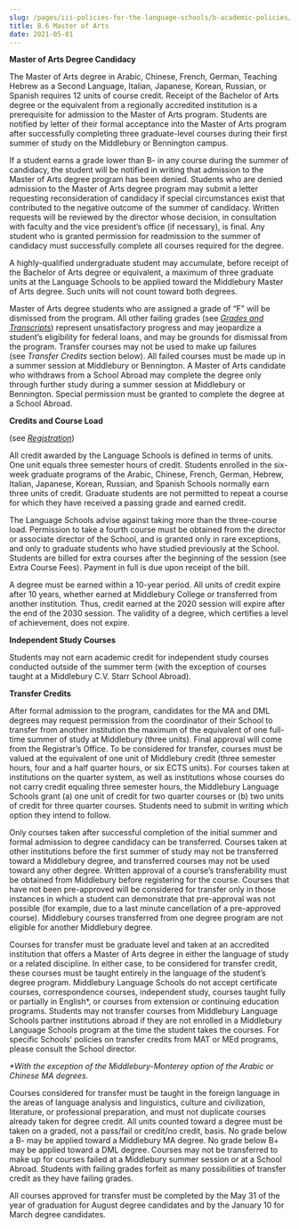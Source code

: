 ```yaml
---
slug: /pages/iii-policies-for-the-language-schools/b-academic-policies/b-6-master-of-arts
title: B.6 Master of Arts
date: 2021-05-01
---
```

**Master of Arts Degree Candidacy**

The Master of Arts degree in Arabic, Chinese, French, German, Teaching Hebrew as a Second Language, Italian, Japanese, Korean, Russian, or Spanish requires 12 units of course credit. Receipt of the Bachelor of Arts degree or the equivalent from a regionally accredited institution is a prerequisite for admission to the Master of Arts program. Students are notified by letter of their formal acceptance into the Master of Arts program after successfully completing three graduate-level courses during their first summer of study on the Middlebury or Bennington campus.

If a student earns a grade lower than B- in any course during the summer of candidacy, the student will be notified in writing that admission to the Master of Arts degree program has been denied. Students who are denied admission to the Master of Arts degree program may submit a letter requesting reconsideration of candidacy if special circumstances exist that contributed to the negative outcome of the summer of candidacy. Written requests will be reviewed by the director whose decision, in consultation with faculty and the vice president’s office (if necessary), is final. Any student who is granted permission for readmission to the summer of candidacy must successfully complete all courses required for the degree.

A highly-qualified undergraduate student may accumulate, before receipt of the Bachelor of Arts degree or equivalent, a maximum of three graduate units at the Language Schools to be applied toward the Middlebury Master of Arts degree. Such units will not count toward both degrees.

Master of Arts degree students who are assigned a grade of “F” will be dismissed from the program. All other failing grades (see [_Grades and Transcripts_](/pages/iii-policies-for-the-language-schools/b-academic-policies/b-8-student-records)) represent unsatisfactory progress and may jeopardize a student’s eligibility for federal loans, and may be grounds for dismissal from the program. Transfer courses may not be used to make up failures (see _Transfer Credits_ section below). All failed courses must be made up in a summer session at Middlebury or Bennington. A Master of Arts candidate who withdraws from a School Abroad may complete the degree only through further study during a summer session at Middlebury or Bennington. Special permission must be granted to complete the degree at a School Abroad.

**Credits and Course Load**

(see [_Registration_](/pages/iii-policies-for-the-language-schools/b-academic-policies/b-4-registration))

All credit awarded by the Language Schools is defined in terms of units. One unit equals three semester hours of credit. Students enrolled in the six-week graduate programs of the Arabic, Chinese, French, German, Hebrew, Italian, Japanese, Korean, Russian, and Spanish Schools normally earn three units of credit. Graduate students are not permitted to repeat a course for which they have received a passing grade and earned credit.

The Language Schools advise against taking more than the three-course load. Permission to take a fourth course must be obtained from the director or associate director of the School, and is granted only in rare exceptions, and only to graduate students who have studied previously at the School. Students are billed for extra courses after the beginning of the session (see Extra Course Fees). Payment in full is due upon receipt of the bill.

A degree must be earned within a 10-year period. All units of credit expire after 10 years, whether earned at Middlebury College or transferred from another institution. Thus, credit earned at the 2020 session will expire after the end of the 2030 session. The validity of a degree, which certifies a level of achievement, does not expire.

**Independent Study Courses**

Students may not earn academic credit for independent study courses conducted outside of the summer term (with the exception of courses taught at a Middlebury C.V. Starr School Abroad).

**Transfer Credits**

After formal admission to the program, candidates for the MA and DML degrees may request permission from the coordinator of their School to transfer from another institution the maximum of the equivalent of one full-time summer of study at Middlebury (three units). Final approval will come from the Registrar’s Office. To be considered for transfer, courses must be valued at the equivalent of one unit of Middlebury credit (three semester hours, four and a half quarter hours, or six ECTS units). For courses taken at institutions on the quarter system, as well as institutions whose courses do not carry credit equaling three semester hours, the Middlebury Language Schools grant (a) one unit of credit for two quarter courses or (b) two units of credit for three quarter courses. Students need to submit in writing which option they intend to follow.

Only courses taken after successful completion of the initial summer and formal admission to degree candidacy can be transferred. Courses taken at other institutions before the first summer of study may not be transferred toward a Middlebury degree, and transferred courses may not be used toward any other degree. Written approval of a course’s transferability must be obtained from Middlebury before registering for the course. Courses that have not been pre-approved will be considered for transfer only in those instances in which a student can demonstrate that pre-approval was not possible (for example, due to a last minute cancellation of a pre-approved course). Middlebury courses transferred from one degree program are not eligible for another Middlebury degree.

Courses for transfer must be graduate level and taken at an accredited institution that offers a Master of Arts degree in either the language of study or a related discipline. In either case, to be considered for transfer credit, these courses must be taught entirely in the language of the student’s degree program. Middlebury Language Schools do not accept certificate courses, correspondence courses, independent study, courses taught fully or partially in English\*, or courses from extension or continuing education programs. Students may not transfer courses from Middlebury Language Schools partner institutions abroad if they are not enrolled in a Middlebury Language Schools program at the time the student takes the courses. For specific Schools’ policies on transfer credits from MAT or MEd programs, please consult the School director.

_\*With the exception of the Middlebury-Monterey option of the Arabic or Chinese MA degrees._

Courses considered for transfer must be taught in the foreign language in the areas of language analysis and linguistics, culture and civilization, literature, or professional preparation, and must not duplicate courses already taken for degree credit. All units counted toward a degree must be taken on a graded, not a pass/fail or credit/no credit, basis. No grade below a B- may be applied toward a Middlebury MA degree. No grade below B+ may be applied toward a DML degree. Courses may not be transferred to make up for courses failed at a Middlebury summer session or at a School Abroad. Students with failing grades forfeit as many possibilities of transfer credit as they have failing grades.

All courses approved for transfer must be completed by the May 31 of the year of graduation for August degree candidates and by the January 10 for March degree candidates.
